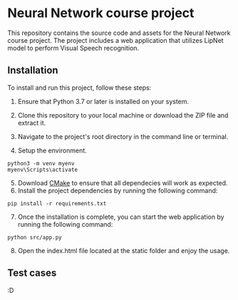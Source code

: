 # Neural Network course project
This repository contains the source code and assets for the Neural Network course project. The project includes a web application that utilizes LipNet model to perform Visual Speech recognition.

## Installation
To install and run this project, follow these steps:

1. Ensure that Python 3.7 or later is installed on your system.

2. Clone this repository to your local machine or download the ZIP file and extract it.

3. Navigate to the project's root directory in the command line or terminal.

4. Setup the environment.
```
python3 -m venv myenv
myenv\Scripts\activate
```
5. Download [CMake](https://cmake.org/download/) to ensure that all dependecies will work as expected.
6. Install the project dependencies by running the following command:
```
pip install -r requirements.txt
```
7. Once the installation is complete, you can start the web application by running the following command:
```
python src/app.py
```
8. Open the index.html file located at the static folder and enjoy the usage.

## Test cases
:D
